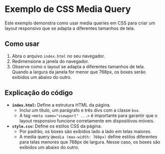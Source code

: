 # Exemplo de CSS Media Query

Este exemplo demonstra como usar media queries em CSS para criar um layout responsivo que se adapta a diferentes tamanhos de tela.

## Como usar

1.  Abra o arquivo `index.html` no seu navegador.
2.  Redimensione a janela do navegador.
3.  Observe como o layout se adapta a diferentes tamanhos de tela. Quando a largura da janela for menor que 768px, os boxes serão exibidos um abaixo do outro.

## Explicação do código

*   **`index.html`:** Define a estrutura HTML da página.
    *   Inclui um título, um parágrafo e três divs com a classe `box`.
    *   A tag `<meta name="viewport" ...>` é importante para garantir que o layout responsivo funcione corretamente em dispositivos móveis.
*   **`style.css`:** Define os estilos CSS da página.
    *   Por padrão, os boxes são exibidos lado a lado em telas maiores.
    *   A media query `@media (max-width: 768px)` define estilos diferentes para telas menores que 768px de largura. Nesse caso, os boxes são exibidos um abaixo do outro.
